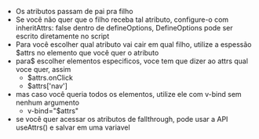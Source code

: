 - Os atributos passam de pai pra filho
- Se você não quer que o filho receba tal atributo, configure-o com inheritAttrs: false dentro de defineOptions, DefineOptions pode ser escrito diretamente no script
- Para você escolher qual atributo vai cair em qual filho, utilize a espessão $attrs no elemento que você quer o atributo
- para$ escolher elementos especificos, voce tem que dizer ao attrs qual voce quer, assim
    - $attrs.onClick
    - $attrs['nav']
- mas caso você queria todos os elementos, utilize ele com v-bind sem nenhum argumento
    - v-bind="$attrs"
- se você quer acessar os atributos de fallthrough, pode usar a API useAttrs() e salvar em uma variavel